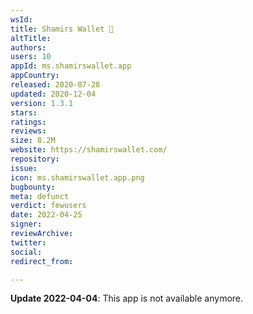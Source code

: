 ```yaml
---
wsId: 
title: Shamirs Wallet 💎
altTitle: 
authors: 
users: 10
appId: ms.shamirswallet.app
appCountry: 
released: 2020-07-28
updated: 2020-12-04
version: 1.3.1
stars: 
ratings: 
reviews: 
size: 8.2M
website: https://shamirswallet.com/
repository: 
issue: 
icon: ms.shamirswallet.app.png
bugbounty: 
meta: defunct
verdict: fewusers
date: 2022-04-25
signer: 
reviewArchive: 
twitter: 
social: 
redirect_from: 

---
```


**Update 2022-04-04**: This app is not available anymore.

